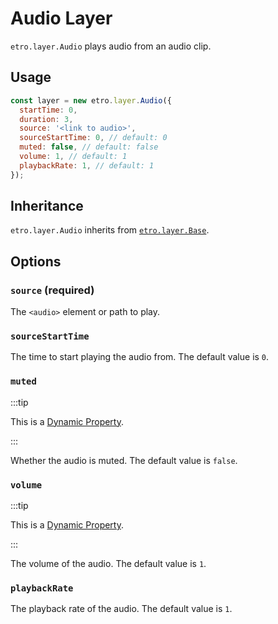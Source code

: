 # Audio Layer

`etro.layer.Audio` plays audio from an audio clip.

## Usage

```js
const layer = new etro.layer.Audio({
  startTime: 0,
  duration: 3,
  source: '<link to audio>',
  sourceStartTime: 0, // default: 0
  muted: false, // default: false
  volume: 1, // default: 1
  playbackRate: 1, // default: 1
});
```

## Inheritance

`etro.layer.Audio` inherits from [`etro.layer.Base`](base).

## Options

### `source` (required)

The `<audio>` element or path to play.

### `sourceStartTime`

The time to start playing the audio from. The default value is `0`.

### `muted`

:::tip

This is a [Dynamic Property](../dynamic-properties).

:::

Whether the audio is muted. The default value is `false`.

### `volume`

:::tip

This is a [Dynamic Property](../dynamic-properties).

:::

The volume of the audio. The default value is `1`.

### `playbackRate`

The playback rate of the audio. The default value is `1`.
